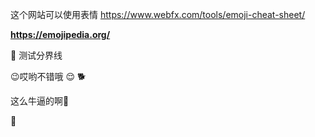 
这个网站可以使用表情
https://www.webfx.com/tools/emoji-cheat-sheet/

**https://emojipedia.org/**

🚣
测试分界线

:wink:哎哟不错哦 :relieved:
🐕

这么牛逼的啊🐅

🐞
